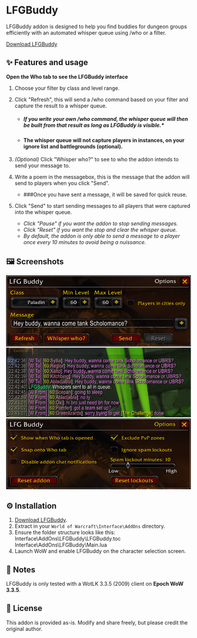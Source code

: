 # LFGBuddy

LFGBuddy addon is designed to help you find buddies for dungeon groups efficiently with an automated whisper queue using /who or a filter.

[Download LFGBuddy](https://github.com/hjortmar/lfgbuddy/raw/main/LFGBuddy.zip)

## ✨ Features and usage

  **Open the Who tab to see the LFGBuddy interface**
  
1. Choose your filter by class and level range.
   
2. Click "Refresh", this will send a /who command based on your filter and capture the result to a whisper queue.
   - ##### If you write your own /who command, the whisper queue will then be built from that result as long as LFGBuddy is visible.*
   - #### The whisper queue will not capture players in instances, on your ignore list and battlegrounds (optional). 

3. *(Optional)* Click "Whisper who?" to see to who the addon intends to send your message to.

4. Write a poem in the messagebox, this is the message that the addon will send to players when you click "Send".
   - ###Once you have sent a message, it will be saved for quick reuse.

5. Click "Send" to start sending messages to all players that were captured into the whisper queue.
   - *Click "Pause" if you want the addon to stop sending messages.*
   - *Click "Reset" if you want the stop and clear the whisper queue.*
   - *By default, the addon is only able to send a message to a player once every 10 minutes to avoid being a nuissance.*

## 🖼️ Screenshots
![Main](images/lfgbuddy-mainwindow.png)
![Whispers](images/lfgbuddy-spam.png)
![Options](images/lfgbuddy2.png)

## ⚙️ Installation

1. [Download LFGBuddy](https://github.com/hjortmar/lfgbuddy/raw/main/LFGBuddy.zip).
2. Extract in your `World of Warcraft\Interface\AddOns` directory.
3. Ensure the folder structure looks like this:
Interface\AddOns\LFGBuddy\LFGBuddy.toc
Interface\AddOns\LFGBuddy\Main.lua
4. Launch WoW and enable LFGBuddy on the character selection screen.

## 📝 Notes

LFGBuddy is only tested with a WotLK 3.3.5 (2009) client on **Epoch WoW 3.3.5**.  

## 📜 License

This addon is provided as-is. Modify and share freely, but please credit the original author.

